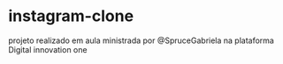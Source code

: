 # instagram-clone
projeto realizado em aula ministrada por @SpruceGabriela na plataforma Digital innovation one
